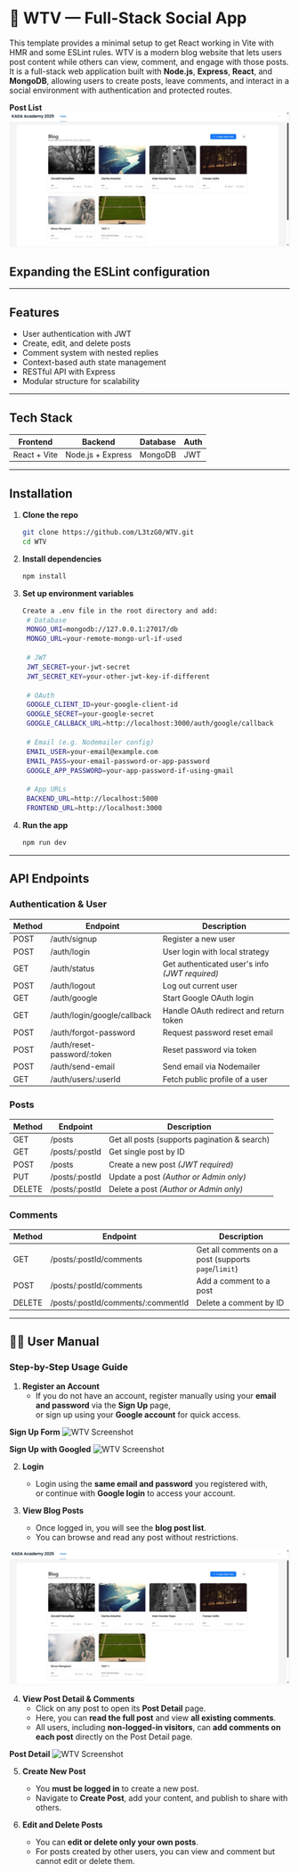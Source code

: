 # 📝 WTV — Full-Stack Social App

This template provides a minimal setup to get React working in Vite with HMR and some ESLint rules.
WTV is a modern blog website that lets users post content while others can view, comment, and engage with those posts. It is a full-stack web application built with **Node.js**, **Express**, **React**, and **MongoDB**, allowing users to create posts, leave comments, and interact in a social environment with authentication and protected routes.

**Post List**
![WTV Screenshot](src/assets/preview.jpg)

## Expanding the ESLint configuration
---

## Features

- User authentication with JWT
- Create, edit, and delete posts
- Comment system with nested replies
- Context-based auth state management
- RESTful API with Express
- Modular structure for scalability

---

## Tech Stack

| Frontend | Backend | Database | Auth |
|----------|---------|----------|------|
| React + Vite | Node.js + Express | MongoDB | JWT |

---

## Installation

1. **Clone the repo**
   ```bash
   git clone https://github.com/L3tzG0/WTV.git
   cd WTV

2. **Install dependencies**
   ```bash
   npm install
3. **Set up environment variables**
   ```bash
   Create a .env file in the root directory and add:
    # Database
    MONGO_URI=mongodb://127.0.0.1:27017/db
    MONGO_URL=your-remote-mongo-url-if-used

    # JWT
    JWT_SECRET=your-jwt-secret
    JWT_SECRET_KEY=your-other-jwt-key-if-different

    # OAuth
    GOOGLE_CLIENT_ID=your-google-client-id
    GOOGLE_SECRET=your-google-secret
    GOOGLE_CALLBACK_URL=http://localhost:3000/auth/google/callback

    # Email (e.g. Nodemailer config)
    EMAIL_USER=your-email@example.com
    EMAIL_PASS=your-email-password-or-app-password
    GOOGLE_APP_PASSWORD=your-app-password-if-using-gmail

    # App URLs
    BACKEND_URL=http://localhost:5000
    FRONTEND_URL=http://localhost:3000

4. **Run the app**
   ```bash
   npm run dev
---
## API Endpoints
### Authentication & User
| Method | Endpoint | Description |
|--------|----------|-------------|
| POST | /auth/signup | Register a new user |
| POST | /auth/login | User login with local strategy |
| GET  | /auth/status | Get authenticated user's info *(JWT required)* |
| POST | /auth/logout | Log out current user |
| GET  | /auth/google | Start Google OAuth login |
| GET  | /auth/login/google/callback | Handle OAuth redirect and return token |
| POST | /auth/forgot-password | Request password reset email |
| POST | /auth/reset-password/:token | Reset password via token |
| POST | /auth/send-email | Send email via Nodemailer |
| GET  | /auth/users/:userId | Fetch public profile of a user |
### Posts
| Method | Endpoint | Description |
|--------|----------|-------------|
| GET | /posts | Get all posts (supports pagination & search) |
| GET | /posts/:postId | Get single post by ID |
| POST | /posts | Create a new post *(JWT required)* |
| PUT | /posts/:postId | Update a post *(Author or Admin only)* |
| DELETE | /posts/:postId | Delete a post *(Author or Admin only)* |
### Comments
| Method | Endpoint | Description |
|--------|----------|-------------|
| GET | /posts/:postId/comments | Get all comments on a post (supports `page`/`limit`) |
| POST | /posts/:postId/comments | Add a comment to a post |
| DELETE | /posts/:postId/comments/:commentId | Delete a comment by ID |

--- 

## 🧑‍💻 User Manual

### Step-by-Step Usage Guide

1. **Register an Account**
   - If you do not have an account, register manually using your **email and password** via the **Sign Up** page,  
     or sign up using your **Google account** for quick access.

**Sign Up Form**
![WTV Screenshot](src/assets/signup-form.jpg)

**Sign Up with Googled**
![WTV Screenshot](src/assets/google.jpg)
     

2. **Login**
   - Login using the **same email and password** you registered with,  
     or continue with **Google login** to access your account.

3. **View Blog Posts**
   - Once logged in, you will see the **blog post list**.
   - You can browse and read any post without restrictions.
     
![WTV Screenshot](src/assets/preview.jpg)

4. **View Post Detail & Comments**
   - Click on any post to open its **Post Detail** page.
   - Here, you can **read the full post** and view **all existing comments**.
   - All users, including **non-logged-in visitors**, can **add comments on each post** directly on the Post Detail page.
     
**Post Detail**
![WTV Screenshot](src/assets/postdetail.jpg)


5. **Create New Post**
   - You **must be logged in** to create a new post.
   - Navigate to **Create Post**, add your content, and publish to share with others.

6. **Edit and Delete Posts**
   - You can **edit or delete only your own posts**.
   - For posts created by other users, you can view and comment but cannot edit or delete them.


